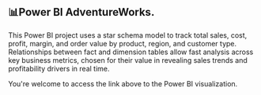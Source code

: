## 📊Power BI AdventureWorks.

This Power BI project uses a star schema model to track total sales, cost, profit, margin, and order value by product, region, and customer type. Relationships between fact and dimension tables allow fast analysis across key business metrics, chosen for their value in revealing sales trends and profitability drivers in real time.

You're  welcome to access the link above to the Power BI visualization.
